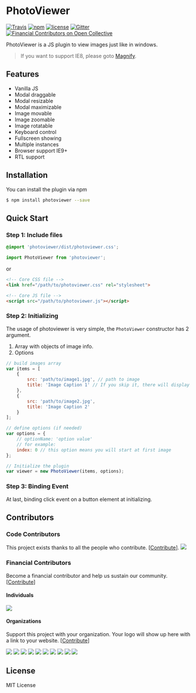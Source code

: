 # PhotoViewer

[![Travis](https://img.shields.io/travis/nzbin/photoviewer.svg)](https://travis-ci.org/nzbin/photoviewer)
[![npm](https://img.shields.io/npm/v/photoviewer.svg)](https://www.npmjs.com/package/photoviewer)
[![license](https://img.shields.io/github/license/mashape/apistatus.svg)](https://github.com/nzbin/photoviewer/blob/master/LICENSE)
[![Gitter](https://img.shields.io/gitter/room/photoviewer/photoviewer.svg)](https://gitter.im/photoviewer/community)
[![Financial Contributors on Open Collective](https://opencollective.com/photoviewer/all/badge.svg?label=financial+contributors)](https://opencollective.com/photoviewer) 

PhotoViewer is a JS plugin to view images just like in windows.

> If you want to support IE8, please goto [Magnify](https://github.com/nzbin/magnify/).

## Features

- Vanilla JS
- Modal draggable
- Modal resizable
- Modal maximizable
- Image movable
- Image zoomable
- Image rotatable
- Keyboard control
- Fullscreen showing
- Multiple instances
- Browser support IE9+
- RTL support

## Installation

You can install the plugin via npm

```sh
$ npm install photoviewer --save
```

## Quick Start

### Step 1: Include files

```scss
@import 'photoviewer/dist/photoviewer.css';
```

```js
import PhotoViewer from 'photoviewer';
```

or

```html
<!-- Core CSS file -->
<link href="/path/to/photoviewer.css" rel="stylesheet">

<!-- Core JS file -->
<script src="/path/to/photoviewer.js"></script>
```

### Step 2: Initializing

The usage of photoviewer is very simple, the `PhotoViewer` constructor has 2 argument.

1. Array with objects of image info.
2. Options

```js
// build images array
var items = [
    {
        src: 'path/to/image1.jpg', // path to image
        title: 'Image Caption 1' // If you skip it, there will display the original image name(image1)
    },
    {
        src: 'path/to/image2.jpg',
        title: 'Image Caption 2'
    }
];

// define options (if needed)
var options = {
    // optionName: 'option value'
    // for example:
    index: 0 // this option means you will start at first image
};

// Initialize the plugin
var viewer = new PhotoViewer(items, options);
```

### Step 3: Binding Event

At last, binding click event on a button element at initializing.

## Contributors

### Code Contributors

This project exists thanks to all the people who contribute. [[Contribute](CONTRIBUTING.md)].
<a href="https://github.com/nzbin/photoviewer/graphs/contributors"><img src="https://opencollective.com/photoviewer/contributors.svg?width=890&button=false" /></a>

### Financial Contributors

Become a financial contributor and help us sustain our community. [[Contribute](https://opencollective.com/photoviewer/contribute)]

#### Individuals

<a href="https://opencollective.com/photoviewer"><img src="https://opencollective.com/photoviewer/individuals.svg?width=890"></a>

#### Organizations

Support this project with your organization. Your logo will show up here with a link to your website. [[Contribute](https://opencollective.com/photoviewer/contribute)]

<a href="https://opencollective.com/photoviewer/organization/0/website"><img src="https://opencollective.com/photoviewer/organization/0/avatar.svg"></a>
<a href="https://opencollective.com/photoviewer/organization/1/website"><img src="https://opencollective.com/photoviewer/organization/1/avatar.svg"></a>
<a href="https://opencollective.com/photoviewer/organization/2/website"><img src="https://opencollective.com/photoviewer/organization/2/avatar.svg"></a>
<a href="https://opencollective.com/photoviewer/organization/3/website"><img src="https://opencollective.com/photoviewer/organization/3/avatar.svg"></a>
<a href="https://opencollective.com/photoviewer/organization/4/website"><img src="https://opencollective.com/photoviewer/organization/4/avatar.svg"></a>
<a href="https://opencollective.com/photoviewer/organization/5/website"><img src="https://opencollective.com/photoviewer/organization/5/avatar.svg"></a>
<a href="https://opencollective.com/photoviewer/organization/6/website"><img src="https://opencollective.com/photoviewer/organization/6/avatar.svg"></a>
<a href="https://opencollective.com/photoviewer/organization/7/website"><img src="https://opencollective.com/photoviewer/organization/7/avatar.svg"></a>
<a href="https://opencollective.com/photoviewer/organization/8/website"><img src="https://opencollective.com/photoviewer/organization/8/avatar.svg"></a>
<a href="https://opencollective.com/photoviewer/organization/9/website"><img src="https://opencollective.com/photoviewer/organization/9/avatar.svg"></a>

## License

MIT License
